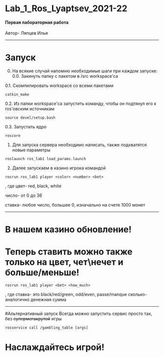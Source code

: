 # Lab_1_Ros_Lyaptsev_2021-22
#### Первая лабораторная работа
Автор- Ляпцев Илья
____

# Запуск
0. На всякие случай напомню необходимые шаги при каждом запуске:
0.0. Закинуть папку с пакетом в /src workspace'са

0.1. Скомпилировать workspace со всеми пакетами
```
catkin_make
```
0.2. Из папки workspace'са запустить команду, чтобы он подтянул его к ros'овским источникам
```
source devel/setup.bash
```
0.3. Запустить ядро
```
roscore
```
1. Для запуска сервера необходимо написать, также подхватятся новые параметры
```
roslaunch ros_lab1 load_params.launch
```
2. Далее запускаем в казино игрока командой
```
rosrun ros_lab1 player <color> <number> <bet>
```
, где цвет- red, black, white

число- от 0 до 36

ставка- любое число, большее 0, изначально на счете 1000 монет

____

# В нашем казино обновление!
# Теперь ставить можно также только на цвет, чет\нечет и больше/меньше!
```
rosrun ros_lab1 player <bet> <how_much>
```
, где ставка- это black/red/green, odd/even, passe/manque
сколько- аналогично денежная сумма

____
#Альтернативный запуск
Всегда можно запустить сервис просто так, без ~~супермегакрутой~~ игры
```
rosservice call /gambling_table [args]
```

# Наслаждайтесь игрой!
